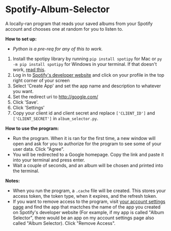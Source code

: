 # Spotify-Album-Selector
A locally-ran program that reads your saved albums from your Spotify account and chooses one at random for you to listen to.

**How to set up:**
- _Python is a pre-req for any of this to work._
1. Install the spotipy library by running `pip install spotipy` for Mac or `py -m pip install spotipy` for Windows in your terminal. If that doesn't work, [read this](https://pypi.org/project/spotipy/).
2. Log in to [Spotify's developer website](https://developer.spotify.com/) and click on your profile in the top right corner of your screen
3. Select 'Create App' and set the app name and description to whatever you want.
4. Set the redirect uri to http://google.com/
5. Click 'Save'.
6. Click 'Settings'
7. Copy your client id and client secret and replace `['CLIENT_ID']` and `['CLIENT_SECRET']` in `album_selector.py`.

**How to use the program:**
- Run the program. When it is ran for the first time, a new window will open and ask for you to authorize for the program to see some of your user data. Click "Agree". 
- You will be redirected to a Google homepage. Copy the link and paste it into your terminal and press enter. 
- Wait a couple of seconds, and an album will be chosen and printed into the terminal. 

**Notes:**
- When you run the program, a `.cache` file will be created. This stores your access token, the token type, when it expires, and the refresh token.
- If you want to remove access to the program, visit [your account settings page](https://www.spotify.com/us/account/apps/) and find the app that mactches the name of the app you created on Spotify's developer website (For example, if my app is called "Album Selector", there would be an app on my account settings page also called "Album Selector). Click "Remove Access".
